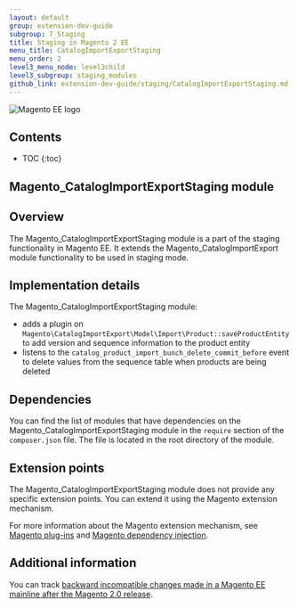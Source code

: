 ```yaml
---
layout: default
group: extension-dev-guide
subgroup: 7_Staging
title: Staging in Magento 2 EE
menu_title: CatalogImportExportStaging
menu_order: 2
level3_menu_node: level3child
level3_subgroup: staging_modules
github_link: extension-dev-guide/staging/CatalogImportExportStaging.md
---
```


![Magento EE logo]({{site.baseurl}}common/images/ee-only_large.png)

<h2>Contents</h2>

* TOC
{:toc}

## Magento_CatalogImportExportStaging module

## Overview

The Magento_CatalogImportExportStaging module is a part of the staging functionality in Magento EE. It extends the Magento_CatalogImportExport module functionality to be used in staging mode.

## Implementation details

The Magento_CatalogImportExportStaging module:

 * adds a plugin on `Magento\CatalogImportExport\Model\Import\Product::saveProductEntity` to add version and sequence information to the product entity
 * listens to the `catalog_product_import_bunch_delete_commit_before` event to delete values from the sequence table when products are being deleted

## Dependencies

You can find the list of modules that have dependencies on the Magento_CatalogImportExportStaging module in the `require` section of the `composer.json` file. The file is located in the root directory of the module.

## Extension points

The Magento_CatalogImportExportStaging module does not provide any specific extension points. You can extend it using the Magento extension mechanism.

For more information about the Magento extension mechanism, see [Magento plug-ins](http://devdocs.magento.com/guides/v2.0/extension-dev-guide/plugins.html) and [Magento dependency injection](http://devdocs.magento.com/guides/v2.0/extension-dev-guide/depend-inj.html).

## Additional information

You can track [backward incompatible changes made in a Magento EE mainline after the Magento 2.0 release](http://devdocs.magento.com/guides/v2.0/release-notes/changes/ee_changes.html).
